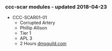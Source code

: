### ccc-scar modules - updated 2018-04-23
* CCC-SCAR01-01
  * Corrupted Artery
  * Phillip Allison
  * Tier 1
  * APL 3
  * 2 Hours
  [dmsguild.com](https://www.dmsguild.com/product/237410/CCCSCAR0101-Corrupted-Artery?affiliate_id=757342)
